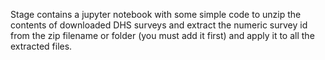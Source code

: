 Stage contains a jupyter notebook with some simple code to unzip the contents of downloaded DHS surveys and extract the numeric survey id from the zip filename or folder (you must add it first) and apply it to all the extracted files.